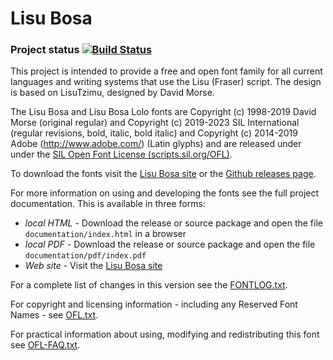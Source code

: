 # Lisu Bosa

### Project status [![Build Status](http://build.palaso.org/app/rest/builds/buildType:Fonts_Bosa/statusIcon)](http://build.palaso.org/viewType.html?buildTypeId=Fonts_Bosa&guest=1)

This project is intended to provide a free and open font family for all current languages and writing systems that use the Lisu (Fraser) script. The design is based on LisuTzimu, designed by David Morse.

The Lisu Bosa and Lisu Bosa Lolo fonts are Copyright (c) 1998-2019 David Morse (original regular) and Copyright (c) 2019-2023 SIL International (regular revisions, bold, italic, bold italic) and Copyright (c) 2014-2019 Adobe (http://www.adobe.com/) (Latin glyphs) and are released under under the [SIL Open Font License (scripts.sil.org/OFL)](https://scripts.sil.org/OFL).

To download the fonts visit the [Lisu Bosa site](https://software.sil.org/lisubosa/) or the [Github releases page](https://github.com/silnrsi/font-lisu-bosa/releases).

For more information on using and developing the fonts see the full project documentation. This is available in three forms:

- *local HTML* - Download the release or source package and open the file `documentation/index.html` in a browser
- *local PDF* - Download the release or source package and open the file `documentation/pdf/index.pdf`
- *Web site* - Visit the [Lisu Bosa site](https://software.sil.org/lisubosa/) 

For a complete list of changes in this version see the [FONTLOG.txt](FONTLOG.txt).

For copyright and licensing information - including any Reserved Font Names - see [OFL.txt](OFL.txt).

For practical information about using, modifying and redistributing this font see [OFL-FAQ.txt](OFL-FAQ.txt).

